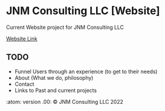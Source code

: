 # JNM Consulting LLC [Website]
Current Website project for JNM Consulting LLC

[Website Link](https://jnmconsulting.org)

## TODO
 - Funnel Users through an experience (to get to their needs)
 - About (What we do, philosophy)
 - Contact
 - Links to Past and current projects

 :atom: version .00: &copy; JNM Consulting LLC 2022

